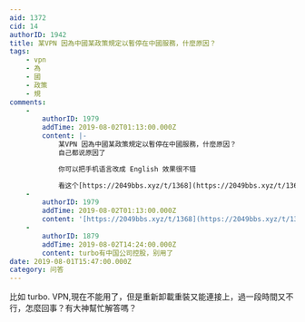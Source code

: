 ```yaml
---
aid: 1372
cid: 14
authorID: 1942
title: 某VPN 因為中國某政策規定以暫停在中國服務，什麼原因？
tags:
    - vpn
    - 為
    - 國
    - 政策
    - 規
comments:
    -
        authorID: 1979
        addTime: 2019-08-02T01:13:00.000Z
        content: |-
            某VPN 因為中國某政策規定以暫停在中國服務，什麼原因？  
            自己都说原因了

            你可以把手机语言改成 English 效果很不错

            看这个[https://2049bbs.xyz/t/1368](https://2049bbs.xyz/t/1368) 很不错，可以用
    -
        authorID: 1979
        addTime: 2019-08-02T01:13:00.000Z
        content: '[https://2049bbs.xyz/t/1368](https://2049bbs.xyz/t/1368)'
    -
        authorID: 1879
        addTime: 2019-08-02T14:24:00.000Z
        content: turbo有中国公司控股，别用了
date: 2019-08-01T15:47:00.000Z
category: 问答
---
```


比如 turbo. VPN,現在不能用了，但是重新卸載重裝又能連接上，過一段時間又不行，怎麼回事？有大神幫忙解答嗎？
